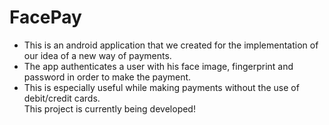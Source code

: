 # FacePay
- This is an android application that we created for the implementation of our idea of a new way of payments.<br>
- The app authenticates a user with his face image, fingerprint and password in order to make the payment.<br>
- This is especially useful while making payments without the use of debit/credit cards.<br>
This project is currently being developed!
